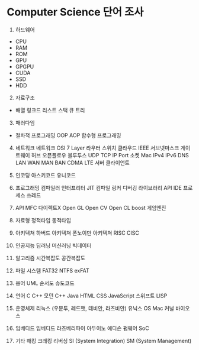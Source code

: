 # Computer Science 단어 조사

1. 하드웨어
- CPU
- RAM
- ROM
- GPU
- GPGPU
- CUDA
- SSD
- HDD
  
2. 자료구조
- 배열
링크드
리스트
스택
큐
트리
  
3. 패러다임
- 절차적 프로그래밍
OOP
AOP
함수형 프로그래밍

4. 네트워크
네트워크
OSI 7 Layer
라우터
스위치
클라우드
IEEE
서브넷마스크
게이트웨이
허브
오픈플로우
블루투스
UDP
TCP
IP
Port
소켓
Mac
IPv4
IPv6
DNS
LAN
WAN
MAN
BAN
CDMA
LTE
서버
클라이언트
  
5. 인코딩
아스키코드
유니코드
  
6. 프로그래밍
컴파일러
인터프리터
JIT 컴파일
링커
디버깅
라이브러리
API
IDE
프로세스
쓰레드
  
7. API
MFC
다이렉트X
Open GL
Open CV
Open CL
boost
게임엔진

8. 자료형
정적타입
동적타입

9. 아키텍쳐
하버드 아키텍쳐
폰노이만 아키텍쳐
RISC
CISC

10. 인공지능
딥러닝
머신러닝
빅데이터 

11. 알고리즘
시간복잡도
공간복잡도
  
12. 파일 시스템
FAT32
NTFS
exFAT
  
13. 용어
UML
순서도
슈도코드
  
14. 언어
C
C++
모던 C++
Java
HTML
CSS
JavaScript
스위프트
LISP
  
15. 운영체제
리눅스 (우분투, 레드햇, 데비안, 라즈비안)
유닉스
OS
Mac
커널
바이오스
  
16. 임베디드
임베디드
라즈베리파이
아두이노
에디슨
펌웨어
SoC
  
17. 기타
해킹
크래킹
리버싱
SI (System Integration)
SM (System Management)

